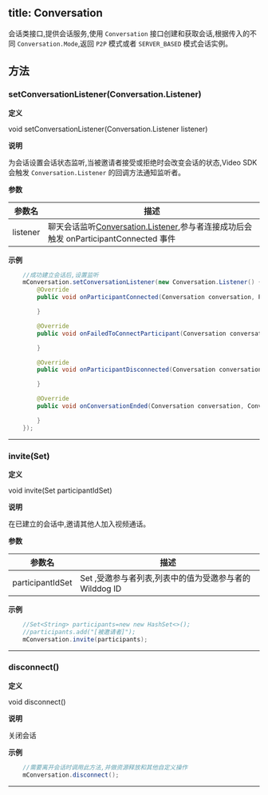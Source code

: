 title: Conversation
---

<span id="Conversation" />


会话类接口,提供会话服务,使用 `Conversation` 接口创建和获取会话,根据传入的不同 `Conversation.Mode`,返回 `P2P` 模式或者 `SERVER_BASED` 模式会话实例。

## 方法

### setConversationListener(Conversation.Listener)



**定义**   

void setConversationListener(Conversation.Listener listener)

**说明**

为会话设置会话状态监听,当被邀请者接受或拒绝时会改变会话的状态,Video SDK 会触发 `Conversation.Listener` 的回调方法通知监听者。

**参数**

| 参数名 | 描述 |
|---|---|
|listener|聊天会话监听[Conversation.Listener](/api/video/android/conversation-listener.html),参与者连接成功后会触发 onParticipantConnected 事件|


**示例**

```java
	//成功建立会话后,设置监听
	mConversation.setConversationListener(new Conversation.Listener() {
		@Override
		public void onParticipantConnected(Conversation conversation, Participant participant) {

		}

		@Override
		public void onFailedToConnectParticipant(Conversation conversation, Participant participant, ConversationException exception) {

		}

		@Override
		public void onParticipantDisconnected(Conversation conversation, Participant participant) {

		}

		@Override
		public void onConversationEnded(Conversation conversation, ConversationException exception) {

		}
	});

```

****

### invite(Set<String>)



**定义**   

void invite(Set<String> participantIdSet)

**说明**

在已建立的会话中,邀请其他人加入视频通话。

**参数**

| 参数名 | 描述 |
|---|---|
|participantIdSet| Set<String> ,受邀参与者列表,列表中的值为受邀参与者的 Wilddog ID|


**示例**

```java
	//Set<String> participants=new new HashSet<>();
	//participants.add("[被邀请者]");
	mConversation.invite(participants);
```

**** 


### disconnect()



**定义**   

void disconnect()

**说明**

关闭会话

**示例**

```java
	//需要离开会话时调用此方法,并做资源释放和其他自定义操作
	mConversation.disconnect();
```

****
